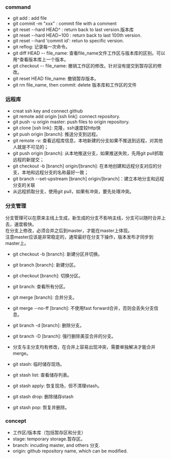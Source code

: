 ### command
- git add : add file
- git commit -m "xxx" : commit file with a comment
- git reset --hard HEAD^ : return back to last version.版本库
- git reset --hard HEAD~100 : return back to last 100th version.
- git reset --hard 'commit id': retun to specific version. 
- git reflog: 记录每一次命令。
- git diff HEAD -- file_name: 查看file_name文件工作区与版本库的区别。可以用^查看版本库上一个版本。
- git checkout -- file_name: 撤销工作区的修改。针对没有提交到暂存区的修改。
- git reset HEAD file_name: 撤销暂存版本。
- git rm file_name, then commit: delete 版本库和工作区的文件

### 远程库
- creat ssh key and connect github
- git remote add origin [ssh link]: connect repository.
- git push -u origin master: push files to origin repository.
- git clone [ssh link]: 克隆，ssh速度较http快
- git push origin [branch]: 推送分支到远程。
- git remote -v: 查看远程库信息，本地新建的分支如果不推送到远程，对其他人就是不可见的；
- git push origin [branch]: 从本地推送分支，如果推送失败，先用git pull抓取远程的新提交；
- git checkout -b [branch] origin/[branch]: 在本地创建和远程分支对应的分支，本地和远程分支的名称最好一致；
- git branch --set-upstream [branch] origin/[branch]：建立本地分支和远程分支的关联
- 从远程抓取分支，使用git pull，如果有冲突，要先处理冲突。

### 分支管理
分支管理可以在原来主线上生成，新生成的分支不影响主线，分支可以随时合并上去，速度极快。  
在分支上修改，必须合并之后到master，才能在master上体现。  
注意master应该是非常稳定的，通常最好在分支下操作，版本发布才同步到master上。
- git checkout -b [branch]: 新建分区并切换。
- git branch [branch]: 新建分区。
- git checkout [branch]: 切换分区。
- git branch: 查看所有分区。
- git merge [branch]: 合并分支。
- git merge --no-ff [branch]: 不使用fast forward合并，否则会丢失分支信息。
- git branch -d [branch]: 删除分支。
- git branch -D [branch]: 强行删除美亚合并的分支。
- 分支与主分支均有修改，在合并上容易出现冲突，需要单独解决才能合并merge。

- git stash: 临时储存现场。
- git stash list: 查看储存列表。
- git stash apply: 恢复现场，但不清理stash。
- git stash drop: 删除储存stash 
- git stash pop: 恢复并删除。

### concept
- 工作区/版本库（包括暂存区和分支）
- stage: temporary storage.暂存区。
- branch: incuding master, and others 分支.
- origin: github repository name, which can be modified.
